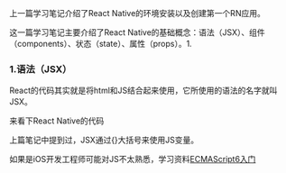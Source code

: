 上一篇学习笔记介绍了React Native的环境安装以及创建第一个RN应用。

这一篇学习笔记主要介绍了React Native的基础概念：语法（JSX）、组件（components）、状态（state）、属性（props）。1.

### 1.语法（JSX）

React的代码其实就是将html和JS结合起来使用，它所使用的语法的名字就叫JSX。

来看下React Native的代码

上篇笔记中提到过，JSX通过{}大括号来使用JS变量。

如果是iOS开发工程师可能对JS不太熟悉，学习资料[ECMAScript6入门](http://es6.ruanyifeng.com/)



